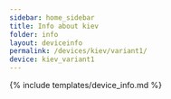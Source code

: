 ```yaml
---
sidebar: home_sidebar
title: Info about kiev
folder: info
layout: deviceinfo
permalink: /devices/kiev/variant1/
device: kiev_variant1
---
```

{% include templates/device_info.md %}
